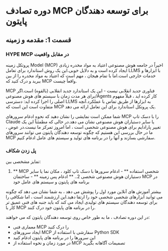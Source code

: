 # دوره تصادف MCP برای توسعه دهندگان پایتون

## قسمت 1: مقدمه و زمینه

### HYPE MCP در مقابل واقعیت

پروتکل زمینه Model (MCP) اخیراً در جامعه هوش مصنوعی اعتیاد به مواد مخدره زیادی ایجاد کرده است و به دلایل خوبی.این یک روش استاندارد برای تعامل LLMS با ابزارها و خدمات خارجی است.اما با تمام هیجان ، مهم است که اعتیاد به مواد مخدره را از بین ببرید و درک کنید که MCP واقعاً چیست.

MCP فناوری جدید انقلابی نیست - این یک استاندارد جدید انقلابی (بالقوه) است.اگر برای هر مدت زمان با سیستم های هوش مصنوعی/Agents کار کرده اید ، قبلاً مفهوم اصلی را اجرا کرده اید: دسترسی LLMS به ابزارها از طریق تماس با عملکرد.آنچه متفاوت است این است که MCP یک پروتکل استاندارد برای این تعامل ارائه می دهد.

شما ممکن است نمایشی را نشان دهید که نحوه ادغام سرورهای MCP را با دسک تاپ Claude یا سایر دستیاران هوش مصنوعی نشان می دهد.در حالی که مطمئناً این یک تغییر پارادایم برای هوش مصنوعی شخصی است ، اما امروز تمرکز ما نیست.در عوض ، ما در حال بررسی این هستیم که چگونه توسعه دهندگان پایتون می توانند سرورهای MCP سفارشی بسازند و آنها را در برنامه های تولید و سیستم های عامل ادغام کنیم.

### پل زدن شکاف

تمایز مشخصی بین:

1. ** MCP شخصی استفاده ** - ادغام سرورها با دسک تاپ کلود ، مکان نما یا سایر دستیاران هوش مصنوعی شخصی
2.. ** ادغام پس زمینه ** - ساختمان MCP در برنامه های پایتون و سیستم های عامل خود

بیشتر آموزش های آنلاین مورد اول را پوشش می دهد ، به شما نشان می دهد که چگونه می توانید ابزارهای شخصی شخصی خود را ارتقا دهید.این ارزشمند است ، اما شکافی را برای توسعه دهندگان سیستم های تولیدی ایجاد می کند که باید جنبه های فنی عمیق تر کار با MCP را در برنامه های پایتون خود درک کنند.

در این دوره تصادف ، ما به طور خاص روی توسعه دهندگان پایتون که می خواهند:

- معماری فنی MCP را درک کنید
- ایجاد سرورهای MCP سفارشی با استفاده از Python SDK
- این سرورها را در برنامه های پایتون ادغام کنید
- در مورد زمان و نحوه استفاده از MCP تصمیمات آگاهانه بگیرید